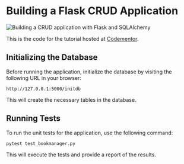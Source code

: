 # Building a Flask CRUD Application

![Building a CRUD application with Flask and SQLAlchemy](https://cdn.filestackcontent.com/oADq2ADdR2mYaUIMkqew)

This is the code for the tutorial hosted at [Codementor](https://www.codementor.io/garethdwyer/building-a-crud-application-with-flask-and-sqlalchemy-dm3wv7yu2).


## Initializing the Database

Before running the application, initialize the database by visiting the following URL in your browser:

```
http://127.0.0.1:5000/initdb
```

This will create the necessary tables in the database.

## Running Tests

To run the unit tests for the application, use the following command:

```
pytest test_bookmanager.py
```

This will execute the tests and provide a report of the results.
